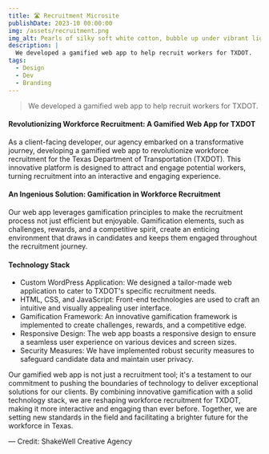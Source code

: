 ```yaml
---
title: 🛣️ Recruitment Microsite
publishDate: 2023-10 00:00:00
img: /assets/recruitment.png
img_alt: Pearls of silky soft white cotton, bubble up under vibrant lighting
description: |
  We developed a gamified web app to help recruit workers for TXDOT.
tags:
  - Design
  - Dev
  - Branding
---
```


> We developed a gamified web app to help recruit workers for TXDOT.

#### Revolutionizing Workforce Recruitment: A Gamified Web App for TXDOT

As a client-facing developer, our agency embarked on a transformative journey, developing a gamified web app to revolutionize workforce recruitment for the Texas Department of Transportation (TXDOT). This innovative platform is designed to attract and engage potential workers, turning recruitment into an interactive and engaging experience.

#### An Ingenious Solution: Gamification in Workforce Recruitment

Our web app leverages gamification principles to make the recruitment process not just efficient but enjoyable. Gamification elements, such as challenges, rewards, and a competitive spirit, create an enticing environment that draws in candidates and keeps them engaged throughout the recruitment journey.

#### Technology Stack

- Custom WordPress Application: We designed a tailor-made web application to cater to TXDOT's specific recruitment needs.
- HTML, CSS, and JavaScript: Front-end technologies are used to craft an intuitive and visually appealing user interface.
- Gamification Framework: An innovative gamification framework is implemented to create challenges, rewards, and a competitive edge.
- Responsive Design: The web app boasts a responsive design to ensure a seamless user experience on various devices and screen sizes.
- Security Measures: We have implemented robust security measures to safeguard candidate data and maintain user privacy.

Our gamified web app is not just a recruitment tool; it's a testament to our commitment to pushing the boundaries of technology to deliver exceptional solutions for our clients. By combining innovative gamification with a solid technology stack, we are reshaping workforce recruitment for TXDOT, making it more interactive and engaging than ever before. Together, we are setting new standards in the field and facilitating a brighter future for the workforce in Texas.

— Credit: ShakeWell Creative Agency
